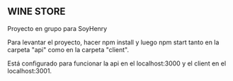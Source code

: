 ## WINE STORE
Proyecto en grupo para SoyHenry

Para levantar el proyecto, hacer npm install y luego npm start tanto en la carpeta "api" como en la carpeta "client".

Está configurado para funcionar la api en el localhost:3000 y el client en el localhost:3001.

